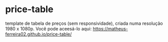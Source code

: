 # price-table

template de tabela de preços (sem responsividade), criada numa resolução 1980 x 1080p. Você pode aceesá-lo aqui: https://matheus-ferreira02.github.io/price-table/
